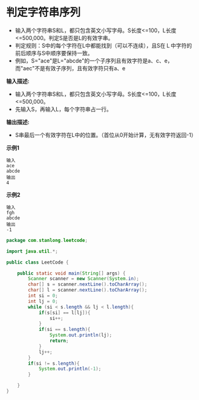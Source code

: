 # 判定字符串序列

- 输入两个字符串S和L，都只包含英文小写字母。S长度<=100，L长度<=500,000。判定S是否是L的有效字串。
- 判定规则：S中的每个字符在L中都能找到（可以不连续），且S在Ｌ中字符的前后顺序与S中顺序要保持一致。
- 例如，S="ace"是L="abcde"的一个子序列且有效字符是a、c、e，而"aec"不是有效子序列，且有效字符只有a、e

**输入描述:**

- 输入两个字符串S和L，都只包含英文小写字母。S长度<=100，L长度<=500,000。
- 先输入S，再输入L，每个字符串占一行。

**输出描述:**

- S串最后一个有效字符在L中的位置。（首位从0开始计算，无有效字符返回-1）

**示例1**

```
输入
ace
abcde
输出
4
```

**示例2**

```
输入
fgh
abcde
输出
-1
```

```java
package com.stanlong.leetcode;

import java.util.*;

public class LeetCode {

    public static void main(String[] args) {
        Scanner scanner = new Scanner(System.in);
        char[] s = scanner.nextLine().toCharArray();
        char[] l = scanner.nextLine().toCharArray();
        int si = 0;
        int lj = 0;
        while (si < s.length && lj < l.length){
            if(s[si] == l[lj]){
                si++;
            }
            if(si == s.length){
                System.out.println(lj);
                return;
            }
            lj++;
        }
        if(si != s.length){
            System.out.println(-1);
        }

    }
}
```


